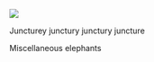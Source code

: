 <a href="https://juncture-digital.org"><img src="https://juncture-digital.org/images/ve-button.png"></a>

<param ve-config
        title="image test"
       author="Nathan"
       banner="https://upload.wikimedia.org/wikipedia/commons/b/bc/Elephant.jpg"
       layout="vertical"


Juncturey junctury junctury juncture

<param ve-compare
curtain="true"
url="https://upload.wikimedia.org/wikipedia/commons/b/bc/Elephant.jpg"
label="Apollo and Daphne"
description="sculpture by Gian Lorenzo Bernini"
license="CC BY-SA 4.0">
<param ve-compare
url="https://upload.wikimedia.org/wikipedia/commons/3/38/Elephant_sprite_set_sheet_cartoon_walking.png"
label="Apollo and Daphne"
description="sculpture by Gian Lorenzo Bernini"
license="CC BY-SA 4.0">

Miscellaneous elephants
<param ve-image
curtain="true"
url="https://upload.wikimedia.org/wikipedia/commons/b/bc/Elephant.jpg"
label="Apollo and Daphne"
description="sculpture by Gian Lorenzo Bernini"
license="CC BY-SA 4.0">
